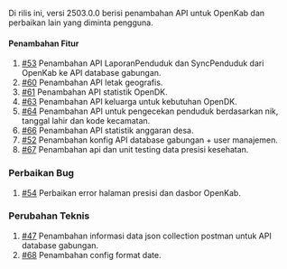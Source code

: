 Di rilis ini, versi 2503.0.0 berisi penambahan API untuk OpenKab dan perbaikan lain yang diminta pengguna.

#### Penambahan Fitur

1. [#53](https://github.com/OpenSID/API-Database-Gabungan/issues/53) Penambahan API LaporanPenduduk dan SyncPenduduk dari OpenKab ke API database gabungan.
2. [#60](https://github.com/OpenSID/API-Database-Gabungan/issues/60) Penambahan API letak geografis.
3. [#61](https://github.com/OpenSID/API-Database-Gabungan/issues/61) Penambahan API statistik OpenDK.
4. [#63](https://github.com/OpenSID/API-Database-Gabungan/issues/63) Penambahan API keluarga untuk kebutuhan OpenDK.
5. [#64](https://github.com/OpenSID/API-Database-Gabungan/issues/64) Penambahan API untuk pengecekan penduduk berdasarkan nik, tanggal lahir dan kode kecamatan. 
6. [#66](https://github.com/OpenSID/API-Database-Gabungan/issues/66) Penambahan API statistik anggaran desa.
7. [#52](https://github.com/OpenSID/API-Database-Gabungan/issues/52) Penambahan konfig API database gabungan + user manajemen.
8. [#67](https://github.com/OpenSID/API-Database-Gabungan/issues/67) Penambahan api dan unit testing data presisi kesehatan.

### Perbaikan Bug

1. [#54](https://github.com/OpenSID/API-Database-Gabungan/issues/54) Perbaikan error halaman presisi dan dasbor OpenKab.

### Perubahan Teknis

1. [#47](https://github.com/OpenSID/API-Database-Gabungan/issues/47) Penambahan informasi data json collection postman untuk API database gabungan.
2. [#68](https://github.com/OpenSID/API-Database-Gabungan/issues/68) Penambahan config format date. 